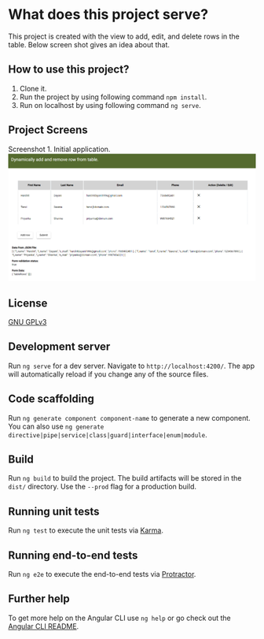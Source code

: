 # What does this project serve?

This project is created with the view to add, edit, and delete rows in the table. Below screen shot gives an idea about that.

## How to use this project?

1. Clone it.
2. Run the project by using following command `npm install`.
3. Run on localhost by using following command `ng serve`. 

## Project Screens

Screenshot 1. Initial application.
![alt text](https://github.com/harshitdayani/editable_table_angular/blob/master/src/assets/1.png)

## License

[GNU GPLv3](https://choosealicense.com/licenses/gpl-3.0/)

## Development server

Run `ng serve` for a dev server. Navigate to `http://localhost:4200/`. The app will automatically reload if you change any of the source files.

## Code scaffolding

Run `ng generate component component-name` to generate a new component. You can also use `ng generate directive|pipe|service|class|guard|interface|enum|module`.

## Build

Run `ng build` to build the project. The build artifacts will be stored in the `dist/` directory. Use the `--prod` flag for a production build.

## Running unit tests

Run `ng test` to execute the unit tests via [Karma](https://karma-runner.github.io).

## Running end-to-end tests

Run `ng e2e` to execute the end-to-end tests via [Protractor](http://www.protractortest.org/).

## Further help

To get more help on the Angular CLI use `ng help` or go check out the [Angular CLI README](https://github.com/angular/angular-cli/blob/master/README.md).
